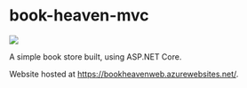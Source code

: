 # book-heaven-mvc
[<img src="https://dproychevprojects.visualstudio.com/_apis/public/build/definitions/2b5f3e80-00f4-4ac2-8960-a657496d5624/1/badge"/>](https://dproychevprojects.visualstudio.com/Book%20Heaven/_build/index?definitionId=1)

A simple book store built, using ASP.NET Core.

Website hosted at https://bookheavenweb.azurewebsites.net/.


